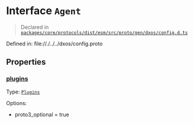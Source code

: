 # Interface `Agent`
> Declared in [`packages/core/protocols/dist/esm/src/proto/gen/dxos/config.d.ts`]()

Defined in:
   file://./../../dxos/config.proto
## Properties
### [plugins]()
Type: <code>[Plugins](/api/@dxos/config/interfaces/Plugins)</code>

Options:
  - proto3_optional = true

    
